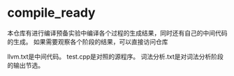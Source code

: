 # compile_ready
本仓库有进行编译预备实验中编译各个过程的生成结果，同时还有自己的中间代码的生成。
如果需要观察各个阶段的结果，可以直接访问仓库

llvm.txt是中间代码。
test.cpp是对照的源程序。
词法分析.txt是对词法分析阶段的输出节选。

